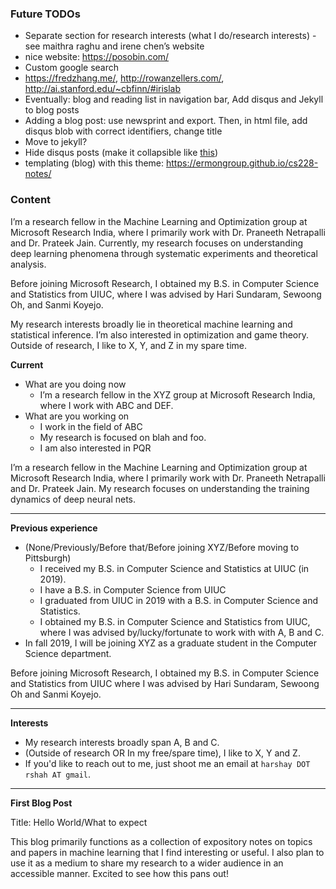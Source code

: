 ### Future TODOs

- Separate section for research interests (what I do/research interests) - see maithra raghu and irene chen’s website
- nice website: https://posobin.com/
- Custom google search
- https://fredzhang.me/, http://rowanzellers.com/, http://ai.stanford.edu/~cbfinn/#irislab
- Eventually: blog and reading list in navigation bar, Add disqus and Jekyll to blog posts
- Adding a blog post: use newsprint and export. Then, in html file, add disqus blob with correct identifiers, change title
- Move to jekyll?
- Hide disqus posts (make it collapsible like [this](http://colah.github.io/posts/2019-05-Collaboration/index.html))
- templating (blog) with this theme: https://ermongroup.github.io/cs228-notes/

### Content

I’m a research fellow in the Machine Learning and Optimization group at Microsoft Research India, where I primarily work with Dr. Praneeth Netrapalli and Dr. Prateek Jain. Currently, my research focuses on understanding deep learning phenomena through systematic experiments and theoretical analysis.

Before joining Microsoft Research, I obtained my B.S. in Computer Science and Statistics from UIUC, where I was advised by Hari Sundaram, Sewoong Oh, and Sanmi Koyejo. 

My research interests broadly lie in theoretical machine learning and statistical inference. I’m also interested in optimization and game theory. Outside of research, I like to X, Y, and Z in my spare time. 

**Current**

- What are you doing now
  - I’m a research fellow in the XYZ group at Microsoft Research India, where I work with ABC and DEF. 
- What are you working on
  - I work in the field of ABC
  - My research is focused on blah and foo.
  - I am also interested in PQR

I’m a research fellow in the Machine Learning and Optimization group at Microsoft Research India, where I primarily work with Dr. Praneeth Netrapalli and Dr. Prateek Jain. My research focuses on understanding the training dynamics of deep neural nets.

-----

**Previous experience**

- (None/Previously/Before that/Before joining XYZ/Before moving to Pittsburgh) 
  - I received my B.S. in Computer Science and Statistics at UIUC (in 2019).
  - I have a B.S. in Computer Science from UIUC
  - I graduated from UIUC in 2019 with a B.S. in Computer Science and Statistics.
  - I obtained my B.S. in Computer Science and Statistics from UIUC, where I was advised by/lucky/fortunate to work with with A, B and C. 
- In fall 2019, I will be joining XYZ as a graduate student in the Computer Science department.

Before joining Microsoft Research, I obtained my B.S. in Computer Science and Statistics from UIUC where I was advised by Hari Sundaram, Sewoong Oh and Sanmi Koyejo. 

-----

**Interests**

- My research interests broadly span A, B and C. 
- (Outside of research OR In my free/spare time), I like to X, Y and Z.
- If you'd like to reach out to me, just shoot me an email at `harshay DOT rshah AT gmail`.

-------

**First Blog Post**

Title: Hello World/What to expect

This blog primarily functions as a collection of expository notes on topics and papers in machine learning that I find interesting or useful. I also plan to use it as a medium to share my research to a wider audience in an accessible manner. Excited to see how this pans out! 

 